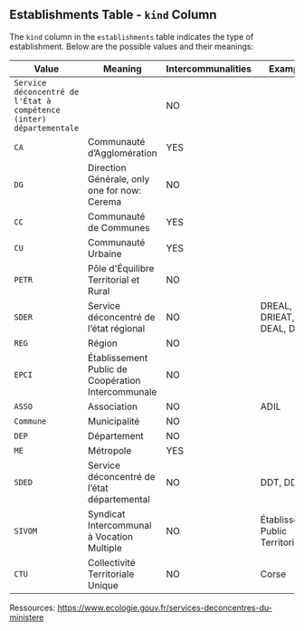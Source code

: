 ## Establishments Table - `kind` Column

The `kind` column in the `establishments` table indicates the type of establishment. Below are the possible values and their meanings:

| Value                                                               | Meaning                                                                          | Intercommunalities     | Examples                               |
|---------------------------------------------------------------------|----------------------------------------------------------------------------------|------------------------|----------------------------------------|
| `Service déconcentré de l'État à compétence (inter) départementale` |                                                                                  | NO                     |                                        |
| `CA`                                                                | Communauté d’Agglomération                                                       | YES                    |                                        |
| `DG`                                                                | Direction Générale, only one for now: Cerema                                     | NO                     |                                        |
| `CC`                                                                | Communauté de Communes                                                           | YES                    |                                        |
| `CU`                                                                | Communauté Urbaine                                                               | YES                    |                                        |
| `PETR`                                                              | Pôle d'Équilibre Territorial et Rural                                            | NO                     |                                        |
| `SDER`                                                              | Service déconcentré de l’état régional                                           | NO                     | DREAL, DRIEAT, DEAL, DRIHL             |
| `REG`                                                               | Région                                                                           | NO                     |                                        |
| `EPCI`                                                              | Établissement Public de Coopération Intercommunale                               | NO                     |                                        |
| `ASSO`                                                              | Association                                                                      | NO                     | ADIL                                   |
| `Commune`                                                           | Municipalité                                                                     | NO                     |                                        |
| `DEP`                                                               | Département                                                                      | NO                     |                                        |
| `ME`                                                                | Métropole                                                                        | YES                    |                                        |
| `SDED`                                                              | Service déconcentré de l’état départemental                                      | NO                     | DDT, DDTM                              |
| `SIVOM`                                                             | Syndicat Intercommunal à Vocation Multiple                                       | NO                     | Établissement Public Territoriaux      |
| `CTU`                                                               | Collectivité Territoriale Unique                                                 | NO                     | Corse                                  |

Ressources: https://www.ecologie.gouv.fr/services-deconcentres-du-ministere
